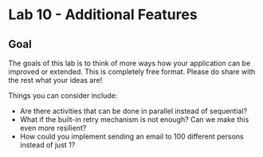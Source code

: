 # Lab 10 -  Additional Features

## Goal

The goals of this lab is to think of more ways how your application can be improved or extended. This is completely free format. Please do share with the rest what your ideas are!

Things you can consider include:

- Are there activities that can be done in parallel instead of sequential?
- What if the built-in retry mechanism is not enough? Can we make this even more resilient?
- How could you implement sending an email to 100 different persons instead of just 1?

